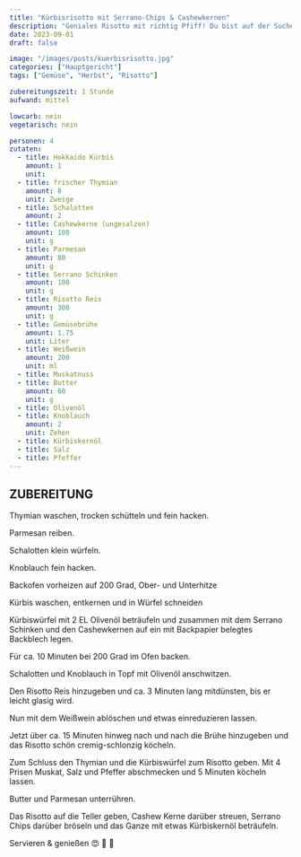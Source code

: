 ```yaml
---
title: "Kürbisrisotto mit Serrano-Chips & Cashewkernen"
description: "Geniales Risotto mit richtig Pfiff! Du bist auf der Suche nach neuen Ideen für die Verarbeitung der Kürbisse in deiner Küche? Probier's mal hiermit!"
date: 2023-09-01
draft: false

image: "/images/posts/kuerbisrisotto.jpg"
categories: ["Hauptgericht"]
tags: ["Gemüse", "Herbst", "Risotto"]

zubereitungszeit: 1 Stunde
aufwand: mittel

lowcarb: nein
vegetarisch: nein

personen: 4
zutaten:
  - title: Hokkaido Kürbis
    amount: 1
    unit:
  - title: frischer Thymian
    amount: 8
    unit: Zweige
  - title: Schalotten
    amount: 2
  - title: Cashewkerne (ungesalzen)
    amount: 100
    unit: g
  - title: Parmesan
    amount: 80
    unit: g
  - title: Serrano Schinken
    amount: 100
    unit: g
  - title: Risotto Reis
    amount: 300
    unit: g
  - title: Gemüsebrühe
    amount: 1.75
    unit: Liter
  - title: Weißwein
    amount: 200
    unit: ml
  - title: Muskatnuss
  - title: Butter
    amount: 60
    unit: g
  - title: Olivenöl
  - title: Knoblauch
    amount: 2
    unit: Zehen
  - title: Kürbiskernöl
  - title: Salz
  - title: Pfeffer
---
```


## ZUBEREITUNG

Thymian waschen, trocken schütteln und fein hacken.

Parmesan reiben.

Schalotten klein würfeln.

Knoblauch fein hacken.

Backofen vorheizen auf 200 Grad, Ober- und Unterhitze

Kürbis waschen, entkernen und in Würfel schneiden

Kürbiswürfel mit 2 EL Olivenöl beträufeln und zusammen mit dem Serrano Schinken
und den Cashewkernen auf ein mit Backpapier belegtes Backblech legen.

Für ca. 10 Minuten bei 200 Grad im Ofen backen.

Schalotten und Knoblauch in Topf mit Olivenöl anschwitzen.

Den Risotto Reis hinzugeben und ca. 3 Minuten lang mitdünsten, bis er leicht
glasig wird.

Nun mit dem Weißwein ablöschen und etwas einreduzieren lassen.

Jetzt über ca. 15 Minuten hinweg nach und nach die Brühe hinzugeben und das
Risotto schön cremig-schlonzig köcheln.

Zum Schluss den Thymian und die Kürbiswürfel zum Risotto geben.
Mit 4 Prisen Muskat, Salz und Pfeffer abschmecken und 5 Minuten köcheln lassen.

Butter und Parmesan unterrühren.

Das Risotto auf die Teller geben, Cashew Kerne darüber streuen, Serrano Chips
darüber bröseln und das Ganze mit etwas Kürbiskernöl beträufeln.

Servieren & genießen 😍 🎃 🥓
